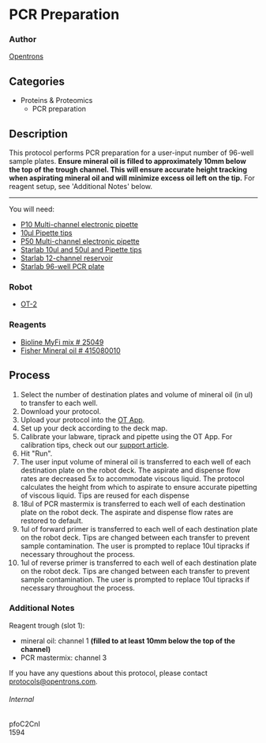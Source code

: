 # PCR Preparation

### Author
[Opentrons](http://www.opentrons.com/)

## Categories
* Proteins & Proteomics
    * PCR preparation

## Description
This protocol performs PCR preparation for a user-input number of 96-well sample plates. **Ensure mineral oil is filled to approximately 10mm below the top of the trough channel. This will ensure accurate height tracking when aspirating mineral oil and will minimize excess oil left on the tip.** For reagent setup, see 'Additional Notes' below.

---

You will need:
* [P10 Multi-channel electronic pipette](https://shop.opentrons.com/collections/ot-2-pipettes/products/8-channel-electronic-pipette)
* [10µl Pipette tips](https://shop.opentrons.com/collections/opentrons-tips/products/opentrons-10ul-tips)
* [P50 Multi-channel electronic pipette](https://shop.opentrons.com/collections/ot-2-pipettes/products/8-channel-electronic-pipette?variant=5984202457117)
* [Starlab 10ul and 50ul and Pipette tips](https://www.starlabgroup.com/en/consumables/pipette-tips_WebPSub-155853/tipone-filter-tips_PF-SL-154834.html)
* [Starlab 12-channel reservoir](https://www.starlabgroup.com/GB-en/consumables/reagent-reservoirs_WebPSub-155861/12-channel-reservoir_SLE2310-1200.html)
* [Starlab 96-well PCR plate](https://www.starlabgroup.com/en/consumables/pcr-consumables_WebPSub-155858/96-well-pcr-plate-skirted-low-profile_SLE1403-5200.html)

### Robot
* [OT-2](https://opentrons.com/ot-2)

### Reagents
* [Bioline MyFi mix # 25049](https://www.bioline.com/us/myfi-mix.html)
* [Fisher Mineral oil # 415080010](https://www.fishersci.com/shop/products/mineral-oil-pure-acros-organics-4/AC415080060)

## Process
1. Select the number of destination plates and volume of mineral oil (in ul) to transfer to each well.
2. Download your protocol.
3. Upload your protocol into the [OT App](https://opentrons.com/ot-app).
4. Set up your deck according to the deck map.
5. Calibrate your labware, tiprack and pipette using the OT App. For calibration tips, check out our [support article](https://support.opentrons.com/ot-2/getting-started-software-setup/deck-calibration).
6. Hit "Run".
7. The user input volume of mineral oil is transferred to each well of each destination plate on the robot deck. The aspirate and dispense flow rates are decreased 5x to accommodate viscous liquid. The protocol calculates the height from which to aspirate to ensure accurate pipetting of viscous liquid. Tips are reused for each dispense
8. 18ul of PCR mastermix is transferred to each well of each destination plate on the robot deck. The aspirate and dispense flow rates are restored to default.
9. 1ul of forward primer is transferred to each well of each destination plate on the robot deck. Tips are changed between each transfer to prevent sample contamination. The user is prompted to replace 10ul tipracks if necessary throughout the process.
10. 1ul of reverse primer is transferred to each well of each destination plate on the robot deck. Tips are changed between each transfer to prevent sample contamination. The user is prompted to replace 10ul tipracks if necessary throughout the process.

### Additional Notes
Reagent trough (slot 1):
* mineral oil: channel 1 **(filled to at least 10mm below the top of the channel)**
* PCR mastermix: channel 3

If you have any questions about this protocol, please contact protocols@opentrons.com.

###### Internal
pfoC2CnI  
1594
